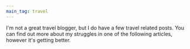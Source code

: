 ```yaml
---
main_tag: travel
---
```


I'm not a great travel blogger, but I do have a few travel related posts.
You can find out more about my struggles in one of the following articles, however it's getting better.

